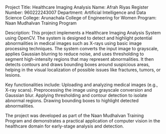 Project Title: Healthcare Imaging Analysis
Name: Afrah Riyas
Register Number: 960222243007
Department: Artificial Intelligence and Data Science
College: Arunachala College of Engineering for Women
Program: Naan Mudhalvan Training Program

Description:
This project implements a Healthcare Imaging Analysis System using OpenCV. The system is designed to detect and highlight potential abnormalities in medical images such as X-rays using basic image processing techniques.
The system converts the input image to grayscale, applies Gaussian blurring to reduce noise, and uses thresholding to segment high-intensity regions that may represent abnormalities. It then detects contours and draws bounding boxes around suspicious areas, helping in the visual localization of possible issues like fractures, tumors, or lesions.

Key functionalities include:
Uploading and analyzing medical images (e.g., X-ray scans).
Preprocessing the image using grayscale conversion and Gaussian blur.
Applying thresholding and contour detection to isolate abnormal regions.
Drawing bounding boxes to highlight detected abnormalities.

The project was developed as part of the Naan Mudhalvan Training Program and demonstrates a practical application of computer vision in the healthcare domain for early-stage analysis and detection.
